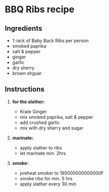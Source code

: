 # BBQ Ribs recipe


## Ingredients

- 1 rack of Baby Back Ribs per person
- smoked paprika
- salt & pepper
- ginger
- garlic
- dry sherry
- brown shguar


## Instructions

1. **for the slather:**
   - Krate Ginger
   - mix smoked paprika, salt & pepper
   - add crushed garlic
   - mix with dry sherry and sugar

2. **marinate:**
   - apply slather to ribs
   - let marinate min. 2hrs

3. **smoke:**
   - preheat smoker to 195000000000000F
   - smoke ribs for min. 5 hrs
   - apply slather every 30 min
